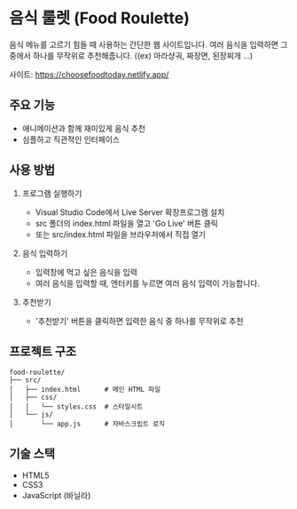 # 음식 룰렛 (Food Roulette)

음식 메뉴를 고르기 힘들 때 사용하는 간단한 웹 사이트입니다.
여러 음식을 입력하면 그 중에서 하나를 무작위로 추천해줍니다. ((ex) 마라샹궈, 짜장면, 된장찌개 ...)

사이트: https://choosefoodtoday.netlify.app/

## 주요 기능

- 애니메이션과 함께 재미있게 음식 추천
- 심플하고 직관적인 인터페이스

## 사용 방법

1. 프로그램 실행하기
   - Visual Studio Code에서 Live Server 확장프로그램 설치
   - src 폴더의 index.html 파일을 열고 'Go Live' 버튼 클릭
   - 또는 src/index.html 파일을 브라우저에서 직접 열기

2. 음식 입력하기
   - 입력창에 먹고 싶은 음식을 입력
   - 여러 음식을 입력할 때, 엔터키를 누르면 여러 음식 입력이 가능합니다.

3. 추천받기
   - '추천받기' 버튼을 클릭하면 입력한 음식 중 하나를 무작위로 추천

## 프로젝트 구조

```
food-roulette/
├── src/
│   ├── index.html      # 메인 HTML 파일
│   ├── css/
│   │   └── styles.css  # 스타일시트
│   └── js/
│       └── app.js      # 자바스크립트 로직
```

## 기술 스택

- HTML5
- CSS3
- JavaScript (바닐라)
